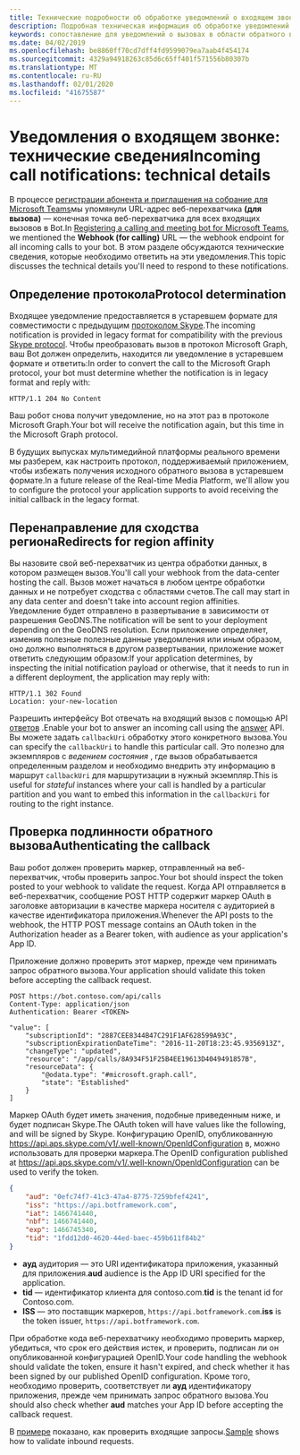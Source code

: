 ```yaml
---
title: Технические подробности об обработке уведомлений о входящем звонке
description: Подробная техническая информация об обработке уведомлений от входящих вызовов
keywords: сопоставление для уведомлений о вызовах в области обратного вызова
ms.date: 04/02/2019
ms.openlocfilehash: be8860ff70cd7dff4fd9599079ea7aab4f454174
ms.sourcegitcommit: 4329a94918263c85d6c65ff401f571556b80307b
ms.translationtype: MT
ms.contentlocale: ru-RU
ms.lasthandoff: 02/01/2020
ms.locfileid: "41675587"
---
```

# <a name="incoming-call-notifications-technical-details"></a><span data-ttu-id="7f337-104">Уведомления о входящем звонке: технические сведения</span><span class="sxs-lookup"><span data-stu-id="7f337-104">Incoming call notifications: technical details</span></span>

<span data-ttu-id="7f337-105">В процессе [регистрации абонента и приглашения на собрание для Microsoft Teams](./registering-calling-bot.md#creating-a-new-bot-or-adding-calling-capabilities-to-an-existing-bot)мы упомянули URL-адрес веб-перехватчика **(для вызова)** — конечная точка веб-перехватчика для всех входящих вызовов в Bot.</span><span class="sxs-lookup"><span data-stu-id="7f337-105">In [Registering a calling and meeting bot for Microsoft Teams](./registering-calling-bot.md#creating-a-new-bot-or-adding-calling-capabilities-to-an-existing-bot), we mentioned the **Webhook (for calling)** URL — the webhook endpoint for all incoming calls to your bot.</span></span> <span data-ttu-id="7f337-106">В этом разделе обсуждаются технические сведения, которые необходимо ответить на эти уведомления.</span><span class="sxs-lookup"><span data-stu-id="7f337-106">This topic discusses the technical details you'll need to respond to these notifications.</span></span>

## <a name="protocol-determination"></a><span data-ttu-id="7f337-107">Определение протокола</span><span class="sxs-lookup"><span data-stu-id="7f337-107">Protocol determination</span></span>

<span data-ttu-id="7f337-108">Входящее уведомление предоставляется в устаревшем формате для совместимости с предыдущим [протоколом Skype](/azure/bot-service/dotnet/bot-builder-dotnet-real-time-media-concepts?view=azure-bot-service-3.0).</span><span class="sxs-lookup"><span data-stu-id="7f337-108">The incoming notification is provided in legacy format for compatibility with the previous [Skype protocol](/azure/bot-service/dotnet/bot-builder-dotnet-real-time-media-concepts?view=azure-bot-service-3.0).</span></span> <span data-ttu-id="7f337-109">Чтобы преобразовать вызов в протокол Microsoft Graph, ваш Bot должен определить, находится ли уведомление в устаревшем формате и ответить:</span><span class="sxs-lookup"><span data-stu-id="7f337-109">In order to convert the call to the Microsoft Graph protocol, your bot must determine whether the notification is in legacy format and reply with:</span></span>

```http
HTTP/1.1 204 No Content
```

<span data-ttu-id="7f337-110">Ваш робот снова получит уведомление, но на этот раз в протоколе Microsoft Graph.</span><span class="sxs-lookup"><span data-stu-id="7f337-110">Your bot will receive the notification again, but this time in the Microsoft Graph protocol.</span></span>

<span data-ttu-id="7f337-111">В будущих выпусках мультимедийной платформы реального времени мы разберем, как настроить протокол, поддерживаемый приложением, чтобы избежать получения исходного обратного вызова в устаревшем формате.</span><span class="sxs-lookup"><span data-stu-id="7f337-111">In a future release of the Real-time Media Platform, we'll allow you to configure the protocol your application supports to avoid receiving the initial callback in the legacy format.</span></span>

## <a name="redirects-for-region-affinity"></a><span data-ttu-id="7f337-112">Перенаправление для сходства региона</span><span class="sxs-lookup"><span data-stu-id="7f337-112">Redirects for region affinity</span></span>

<span data-ttu-id="7f337-113">Вы назовите свой веб-перехватчик из центра обработки данных, в котором размещен вызов.</span><span class="sxs-lookup"><span data-stu-id="7f337-113">You'll call your webhook from the data-center hosting the call.</span></span> <span data-ttu-id="7f337-114">Вызов может начаться в любом центре обработки данных и не потребует сходства с областями счетов.</span><span class="sxs-lookup"><span data-stu-id="7f337-114">The call may start in any data center and doesn't take into account region affinities.</span></span> <span data-ttu-id="7f337-115">Уведомление будет отправлено в развертывание в зависимости от разрешения GeoDNS.</span><span class="sxs-lookup"><span data-stu-id="7f337-115">The notification will be sent to your deployment depending on the GeoDNS resolution.</span></span> <span data-ttu-id="7f337-116">Если приложение определяет, изменив полезные полезные данные уведомления или иным образом, оно должно выполняться в другом развертывании, приложение может ответить следующим образом:</span><span class="sxs-lookup"><span data-stu-id="7f337-116">If your application determines, by inspecting the initial notification payload or otherwise, that it needs to run in a different deployment, the application may reply with:</span></span>

```http
HTTP/1.1 302 Found
Location: your-new-location
```

<span data-ttu-id="7f337-117">Разрешить интерфейсу Bot отвечать на входящий вызов с помощью API [ответов](https://developer.microsoft.com/graph/docs/api-reference/beta/api/call_answer) .</span><span class="sxs-lookup"><span data-stu-id="7f337-117">Enable your bot to answer an incoming call using the [answer](https://developer.microsoft.com/graph/docs/api-reference/beta/api/call_answer) API.</span></span> <span data-ttu-id="7f337-118">Вы можете задать `callbackUri` обработку этого конкретного вызова.</span><span class="sxs-lookup"><span data-stu-id="7f337-118">You can specify the `callbackUri` to handle this particular call.</span></span> <span data-ttu-id="7f337-119">Это полезно для экземпляров с _ведением состояния_ , где вызов обрабатывается определенным разделом и необходимо внедрить эту информацию в маршрут `callbackUri` для маршрутизации в нужный экземпляр.</span><span class="sxs-lookup"><span data-stu-id="7f337-119">This is useful for _stateful_ instances where your call is handled by a particular partition and you want to embed this information in the `callbackUri` for routing to the right instance.</span></span>

## <a name="authenticating-the-callback"></a><span data-ttu-id="7f337-120">Проверка подлинности обратного вызова</span><span class="sxs-lookup"><span data-stu-id="7f337-120">Authenticating the callback</span></span>

<span data-ttu-id="7f337-121">Ваш робот должен проверить маркер, отправленный на веб-перехватчик, чтобы проверить запрос.</span><span class="sxs-lookup"><span data-stu-id="7f337-121">Your bot should inspect the token posted to your webhook to validate the request.</span></span> <span data-ttu-id="7f337-122">Когда API отправляется в веб-перехватчик, сообщение POST HTTP содержит маркер OAuth в заголовке авторизации в качестве маркера носителя с аудиторией в качестве идентификатора приложения.</span><span class="sxs-lookup"><span data-stu-id="7f337-122">Whenever the API posts to the webhook, the HTTP POST message contains an OAuth token in the Authorization header as a Bearer token, with audience as your application's App ID.</span></span>

<span data-ttu-id="7f337-123">Приложение должно проверить этот маркер, прежде чем принимать запрос обратного вызова.</span><span class="sxs-lookup"><span data-stu-id="7f337-123">Your application should validate this token before accepting the callback request.</span></span>

```http
POST https://bot.contoso.com/api/calls
Content-Type: application/json
Authentication: Bearer <TOKEN>

"value": [
    "subscriptionId": "2887CEE8344B47C291F1AF628599A93C",
    "subscriptionExpirationDateTime": "2016-11-20T18:23:45.9356913Z",
    "changeType": "updated",
    "resource": "/app/calls/8A934F51F25B4EE19613D4049491857B",
    "resourceData": {
        "@odata.type": "#microsoft.graph.call",
        "state": "Established"
    }
]
```

<span data-ttu-id="7f337-124">Маркер OAuth будет иметь значения, подобные приведенным ниже, и будет подписан Skype.</span><span class="sxs-lookup"><span data-stu-id="7f337-124">The OAuth token will have values like the following, and will be signed by Skype.</span></span> <span data-ttu-id="7f337-125">Конфигурацию OpenID, опубликованную <https://api.aps.skype.com/v1/.well-known/OpenIdConfiguration> в, можно использовать для проверки маркера.</span><span class="sxs-lookup"><span data-stu-id="7f337-125">The OpenID configuration published at <https://api.aps.skype.com/v1/.well-known/OpenIdConfiguration> can be used to verify the token.</span></span>

```json
{
    "aud": "0efc74f7-41c3-47a4-8775-7259bfef4241",
    "iss": "https://api.botframework.com",
    "iat": 1466741440,
    "nbf": 1466741440,
    "exp": 1466745340,
    "tid": "1fdd12d0-4620-44ed-baec-459b611f84b2"
}
```

* <span data-ttu-id="7f337-126">**ауд** аудитория — это URI идентификатора приложения, указанный для приложения.</span><span class="sxs-lookup"><span data-stu-id="7f337-126">**aud** audience is the App ID URI specified for the application.</span></span>
* <span data-ttu-id="7f337-127">**tid** — идентификатор клиента для contoso.com.</span><span class="sxs-lookup"><span data-stu-id="7f337-127">**tid** is the tenant id for Contoso.com.</span></span>
* <span data-ttu-id="7f337-128">**ISS** — это поставщик маркеров, `https://api.botframework.com`.</span><span class="sxs-lookup"><span data-stu-id="7f337-128">**iss** is the token issuer, `https://api.botframework.com`.</span></span>

<span data-ttu-id="7f337-129">При обработке кода веб-перехватчику необходимо проверить маркер, убедиться, что срок его действия истек, и проверить, подписан ли он опубликованной конфигурацией OpenID.</span><span class="sxs-lookup"><span data-stu-id="7f337-129">Your code handling the webhook should validate the token, ensure it hasn't expired, and check whether it has been signed by our published OpenID configuration.</span></span> <span data-ttu-id="7f337-130">Кроме того, необходимо проверить, соответствует ли **ауд** идентификатору приложения, прежде чем принимать запрос обратного вызова.</span><span class="sxs-lookup"><span data-stu-id="7f337-130">You should also check whether **aud** matches your App ID before accepting the callback request.</span></span>

<span data-ttu-id="7f337-131">В [примере](https://github.com/microsoftgraph/microsoft-graph-comms-samples/blob/master/Samples/Common/Sample.Common/Authentication/AuthenticationProvider.cs) показано, как проверить входящие запросы.</span><span class="sxs-lookup"><span data-stu-id="7f337-131">[Sample](https://github.com/microsoftgraph/microsoft-graph-comms-samples/blob/master/Samples/Common/Sample.Common/Authentication/AuthenticationProvider.cs) shows how to validate inbound requests.</span></span>
